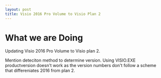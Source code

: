 ```yaml
---
layout: post
title: Visio 2016 Pro Volume to Visio Plan 2
---
```

# What we are Doing

Updating Visio 2016 Pro Volume to Visio plan 2.

Mention deteciton method to determine version. Using VISIO.EXE productversion doesn't work as the version numbers don't follow a scheme that differeniates 2016 from plan 2.
